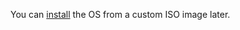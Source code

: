 You can [install](../../../baremetal/operations/servers/reinstall-os-from-own-image.md) the OS from a custom ISO image later.